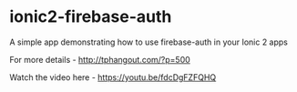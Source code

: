 # ionic2-firebase-auth
A simple app demonstrating how to use firebase-auth in your Ionic 2 apps

For more details - http://tphangout.com/?p=500

Watch the video here - https://youtu.be/fdcDgFZFQHQ
